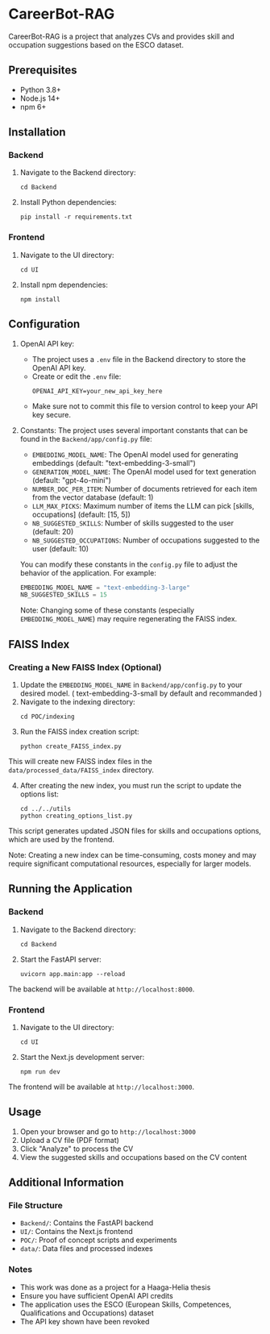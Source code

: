 # CareerBot-RAG

CareerBot-RAG is a project that analyzes CVs and provides skill and occupation suggestions based on the ESCO dataset.

## Prerequisites

- Python 3.8+
- Node.js 14+
- npm 6+

## Installation

### Backend

1. Navigate to the Backend directory:
   ```
   cd Backend
   ```

2. Install Python dependencies:
   ```
   pip install -r requirements.txt
   ```

### Frontend

1. Navigate to the UI directory:
   ```
   cd UI
   ```

2. Install npm dependencies:
   ```
   npm install
   ```

## Configuration

1. OpenAI API key:
   - The project uses a `.env` file in the Backend directory to store the OpenAI API key.
   - Create or edit the `.env` file:
     ```
     OPENAI_API_KEY=your_new_api_key_here
     ```
   - Make sure not to commit this file to version control to keep your API key secure.

2. Constants:
   The project uses several important constants that can be found in the `Backend/app/config.py` file:

   - `EMBEDDING_MODEL_NAME`: The OpenAI model used for generating embeddings (default: "text-embedding-3-small")
   - `GENERATION_MODEL_NAME`: The OpenAI model used for text generation (default: "gpt-4o-mini")
   - `NUMBER_DOC_PER_ITEM`: Number of documents retrieved for each item from the vector database (default: 1)
   - `LLM_MAX_PICKS`: Maximum number of items the LLM can pick [skills, occupations] (default: [15, 5])
   - `NB_SUGGESTED_SKILLS`: Number of skills suggested to the user (default: 20)
   - `NB_SUGGESTED_OCCUPATIONS`: Number of occupations suggested to the user (default: 10)

   You can modify these constants in the `config.py` file to adjust the behavior of the application. For example:

   ```python
   EMBEDDING_MODEL_NAME = "text-embedding-3-large"
   NB_SUGGESTED_SKILLS = 15
   ```

   Note: Changing some of these constants (especially `EMBEDDING_MODEL_NAME`) may require regenerating the FAISS index.
   
## FAISS Index

### Creating a New FAISS Index (Optional)


1. Update the `EMBEDDING_MODEL_NAME` in `Backend/app/config.py` to your desired model. ( text-embedding-3-small by default and recommanded )
2. Navigate to the indexing directory:
   ```
   cd POC/indexing
   ```
3. Run the FAISS index creation script:
   ```
   python create_FAISS_index.py
   ```

This will create new FAISS index files in the `data/processed_data/FAISS_index` directory.

4. After creating the new index, you must run the script to update the options list:
   ```
   cd ../../utils
   python creating_options_list.py
   ```

This script generates updated JSON files for skills and occupations options, which are used by the frontend.

Note: Creating a new index can be time-consuming, costs money and may require significant computational resources, especially for larger models.

## Running the Application

### Backend

1. Navigate to the Backend directory:
   ```
   cd Backend
   ```

2. Start the FastAPI server:
   ```
   uvicorn app.main:app --reload
   ```

The backend will be available at `http://localhost:8000`.

### Frontend

1. Navigate to the UI directory:
   ```
   cd UI
   ```

2. Start the Next.js development server:
   ```
   npm run dev
   ```

The frontend will be available at `http://localhost:3000`.

## Usage

1. Open your browser and go to `http://localhost:3000`
2. Upload a CV file (PDF format)
3. Click "Analyze" to process the CV
4. View the suggested skills and occupations based on the CV content

## Additional Information

### File Structure
- `Backend/`: Contains the FastAPI backend
- `UI/`: Contains the Next.js frontend
- `POC/`: Proof of concept scripts and experiments
- `data/`: Data files and processed indexes


### Notes
- This work was done as a project for a Haaga-Helia thesis
- Ensure you have sufficient OpenAI API credits
- The application uses the ESCO (European Skills, Competences, Qualifications and Occupations) dataset
- The API key shown have been revoked
